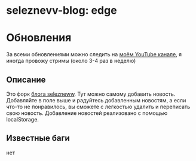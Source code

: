 # seleznevv-blog: edge
# Обновления
За всеми обновлениями можно следить на [моём YouTube канале](https://youtube.com/@therealvanyek8175), я иногда провожу стримы (около 3-4 раз в неделю)
## Описание
Это форк [блога selezneww](https://github.com/selezneww/probable-waddle). Тут можно самому добавить новость. Добавляйте в поле выше и радуйтесь добавленным новостям, а если что-то не понравилось, вы сможете с легкостью удалить и переписать свою новость. Добавление новостей реализовано с помощью localStorage.
## Известные баги
нет
